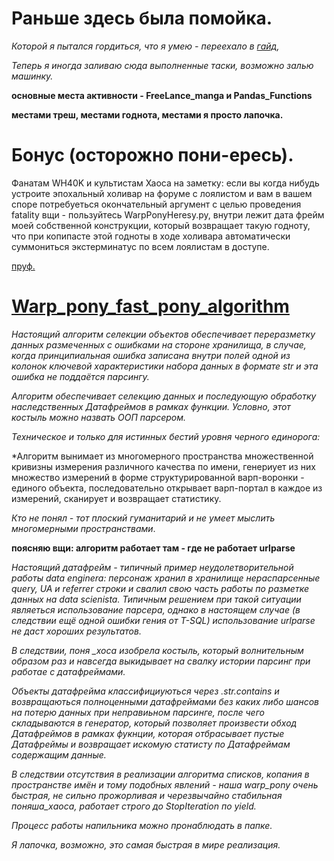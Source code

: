 # Раньше здесь была помойка.

*Которой я пытался гордиться,*
*что я умею - переехало в [гайд](https://github.com/HorusHeresyHeretic/Pandas_Practice),*

*Теперь я иногда заливаю сюда выполненные таски, возможно залью машинку.*

**основные места активности - FreeLance_manga и Pandas_Functions**

**местами треш, местами годнота, местами я просто лапочка.**

# Бонус (осторожно пони-ересь).

Фанатам WH40K и культистам Хаоса на заметку: если вы когда нибудь устроите эпохальный холивар на форуме с лоялистом и вам в вашем споре потребуеться окончательный аргумент с целью проведения fatality вщи - пользуйтесь WarpPonyHeresy.py, внутри лежит дата фрейм моей собственной конструкции, который возвращает такую годноту, что при копипасте этой годноты в ходе холивара автоматически суммониться экстерминатус по всем лоялистам в доступе.

[пруф.](http://forum.eternalcrusade.com/threads/Переписка-с-gw-по-поводу-wh-eternal-crusade.68543/page-18)

# [Warp_pony_fast_pony_algorithm](https://github.com/HorusHeresyHeretic/Anaconda-Fly-Jupyter/blob/master/Parser_Pandas/Warp_pony_heresy_generator.ipynb)

*Настоящий алгоритм селекции объектов обеспечивает переразметку данных размеченных с ошибками на стороне хранилища, в случае, когда принципиальная ошибка записана внутри полей одной из колонок ключевой характеристики набора данных в формате str и эта ошибка не поддаётся парсингу.*

*Алгоритм обеспечивает селекцию данных и последующую обработку наследственных Датафреймов в рамках функции. Условно, этот костыль можно назвать ООП парсером.*

*Техническое и только для истинных бестий уровня черного единорога:*

*Алгоритм вынимает из многомерного пространства множественной кривизны измерения различного качества по имени, генериует из них множество измерений в форме структурированной варп-воронки - единого объекта, последовательно открывает варп-портал в каждое из измерений, сканирует и возвращает статистику. 

*Кто не понял - тот плоский гуманитарий и не умеет мыслить многомерными пространствами*.

**поясняю вщи: алгоритм работает там - где не работает urlparse**

*Настоящий датафрейм -  типичный пример неудолетворительной работы data enginera: персонаж хранил в хранилище нераспарсенные query, UA и referrer строки и свалил свою часть работы по разметке данных на data scienista. Типичным решением при такой ситуации являеться использование парсера, однако в настоящем случае (в следствии ещё одной ошибки гения от T-SQL) использование urlparse не даст хороших результатов.*

*В следствии, поня _хоса изобрела костыль, который волнительным образом раз и навсегда выкидывает на свалку истории парсинг при работае с датафреймами.*

*Объекты датафрейма классифициуються через .str.contains и возвращаються полноценными датафреймами без каких либо шансов на потерю данных при неправиьном парсинге, после чего складываются в генератор, который позволяет произвести обход Датафреймов в рамках фукнции, которая отбрасывает пустые Датафреймы и возвращает искомую статисту по Датафреймам содержащим данные.* 

*В следствии отсутствия в реализации алгоритма списков, копания в пространстве имён и тому подобных явлений - наша warp_pony очень быстрая, не сильно прожорливая и черезвычайно стабильная поняша_хаоса, работает строго до StopIteration по yield.*

*Процесс работы напильника можно пронаблюдать в папке.*

*Я лапочка, возможно, это самая быстрая в мире реализация.*
